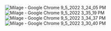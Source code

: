 ![Milage - Google Chrome 9_5_2022 3_24_05 PM](https://github.com/shalomola/Milage/assets/83159602/66e0e961-afd4-4f79-850c-97b059b9b075)
![Milage - Google Chrome 9_5_2022 3_35_19 PM](https://github.com/shalomola/Milage/assets/83159602/cfeab43b-b344-46a2-86da-acc81b1df25e)
![Milage - Google Chrome 9_5_2022 3_34_37 PM](https://github.com/shalomola/Milage/assets/83159602/d3b722ee-815e-446b-91c7-883cc9473dcf)
![Milage - Google Chrome 9_5_2022 3_30_40 PM](https://github.com/shalomola/Milage/assets/83159602/864e682c-a923-47ae-ba73-58a04a422d98)
